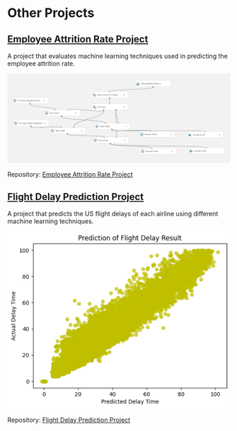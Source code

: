# Other Projects

## [Employee Attrition Rate Project](/Data-Analytics/Other%20Projects/Employee%20Attrition%20Rate%20Project/)

A project that evaluates machine learning techniques used in predicting the employee attrition rate.

<img src="./Employee%20Attrition%20Rate%20Project/evaluation.png" alt="">

Repository: [Employee Attrition Rate Project](https://github.com/arveeflores/Data-Analytics/tree/main/Other%20Projects/Employee%20Attrition%20Rate%20Project)

## [Flight Delay Prediction Project](/Data-Analytics/Other%20Projects/Flight%20Delay%20PRediction/)

A project that predicts the US flight delays of each airline using different machine learning techniques.

<img src="./Flight%20Delay%20PRediction/prediction.png" alt="">

Repository: [Flight Delay Prediction Project](https://github.com/arveeflores/Data-Analytics/tree/main/Other%20Projects/Flight%20Delay%20PRediction)
